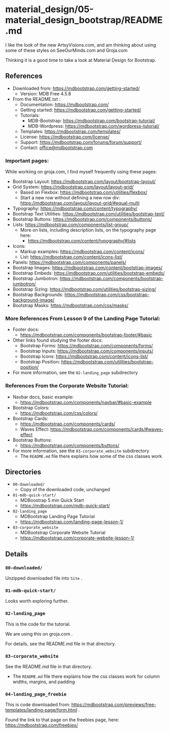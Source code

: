 
# material_design/05-material_design_bootstrap/README.md

I like the look of the new ArtsyVisions.com, and am thinking about using some of these styles on SeeOurMinds.com and Groja.com

Thinking it is a good time to take a look at Material Design for Bootstrap.

## References

- Downloaded from: https://mdbootstrap.com/getting-started/
  - Version: MDB Free 4.5.8
- From the README.txt :
  - Documentation: https://mdbootstrap.com/
  - Getting started: https://mdbootstrap.com/getting-started/
  - Tutorials:
    - MDB-Bootstrap: https://mdbootstrap.com/bootstrap-tutorial/
    - MDB-Wordpress: https://mdbootstrap.com/wordpress-tutorial/
  - Templates: https://mdbootstrap.com/templates/
  - License: https://mdbootstrap.com/license/
  - Support: https://mdbootstrap.com/forums/forum/support/
  - Contact: office@mdbootstrap.com

### Important pages:

While workiing on groja.com, I find myself frequently using these pages:

- Bootstrap Layout: https://mdbootstrap.com/layout/bootstrap-layout/
- Grid System: https://mdbootstrap.com/layout/layout-grid/
  - Based on Flexbox: https://mdbootstrap.com/utilities/flexbox/
  - Start a new row without defining a new row div: https://mdbootstrap.com/layout/layout-grid/#equal-multi
- Typography: https://mdbootstrap.com/content/typography/
- Bootstrap Text Utilities: https://mdbootstrap.com/utilities/bootstrap-text/
- Bootstrap Buttons: https://mdbootstrap.com/components/buttons/
- Lists: https://mdbootstrap.com/components/list-group/
  - More on lists, including description lists, on the typography page here:
    - https://mdbootstrap.com/content/typography/#lists
- Icons:
  - Markup examples: https://mdbootstrap.com/content/icons/
  - List: https://mdbootstrap.com/content/icons-list/
- Panels: https://mdbootstrap.com/components/panels/
- Bootstrap Images: https://mdbootstrap.com/content/bootstrap-images/
- Bootstrap Embeds: https://mdbootstrap.com/utilities/bootstrap-embeds/
- Bootstrap Jumbotron: https://mdbootstrap.com/components/bootstrap-jumbotron/
- Bootstrap Sizing: https://mdbootstrap.com/utilities/bootstrap-sizing/
- Bootstrap Backgrounds: https://mdbootstrap.com/css/bootstrap-background-image/
- Bootstrap Masks: https://mdbootstrap.com/css/masks/


### More References From Lesson 9 of the Landing Page Tutorial:

- Footer docs:
  - https://mdbootstrap.com/components/bootstrap-footer/#basic
- Other links found studying the footer docs:
  - Bootstrap Forms: https://mdbootstrap.com/components/forms/
  - Bootstrap Inputs: https://mdbootstrap.com/components/inputs/
  - Bootstrap Icons: https://mdbootstrap.com/content/icons-list/
  - Bootstrap Position: https://mdbootstrap.com/utilities/bootstrap-position/
- For more information, see the `02-landing_page` subdirectory

### References From the Corporate Website Tutorial:

- Navbar docs, basic example:
  - https://mdbootstrap.com/components/navbar/#basic-example
- Bootstrap Colors:
  - https://mdbootstrap.com/css/colors/
- Bootstrap Cards:
  - https://mdbootstrap.com/components/cards/
  - Waves Effect: https://mdbootstrap.com/components/cards/#waves-effect
- Bootstrap Buttons:
  - https://mdbootstrap.com/components/buttons/
- For more information, see the `03-corporate_website` subdirectory
  - The `README.md` file there explains how some of the css classes work

## Directories

- `00-downloaded/`
  - Copy of the downloaded code, unchanged
- `01-mdb-quick-start/`
  - MDBoostrap 5 min Quick Start
  - https://mdbootstrap.com/mdb-quick-start/
- `02-landing_page`
  - MDBootstrap Landing Page Tutorial
  - https://mdbootstrap.com/landing-page-lesson-1/
- `03-corporate_website`
  - MDBootstrap Corporate Website Tutorial
  - https://mdbootstrap.com/corporate-website-lesson-1/

## Details

### `00-downloaded/`

Unzipped downloaded file into `Site` .

### `01-mdb-quick-start/`

Looks worth exploring further.

### `02-landing_page`

This is the code for the tutorial.

We are using this on groja.com .

For details, see the README.md file in that directory.

### `03-corporate_website`

See the README.md file in that directory.

- The `README.md` file there explains how the css classes work for column widths, margins, and padding

### `04-landing_page_freebie`

This is code downloaded from: https://mdbootstrap.com/previews/free-templates/landing-page/form.html .

Found the link to that page on the freebies page, here: https://mdbootstrap.com/freebies/

